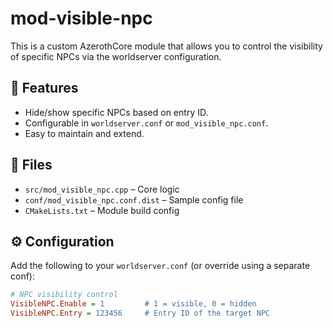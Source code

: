 # mod-visible-npc

This is a custom AzerothCore module that allows you to control the visibility of specific NPCs via the worldserver configuration.

## 🔧 Features

- Hide/show specific NPCs based on entry ID.
- Configurable in `worldserver.conf` or `mod_visible_npc.conf`.
- Easy to maintain and extend.

## 📁 Files

- `src/mod_visible_npc.cpp` – Core logic
- `conf/mod_visible_npc.conf.dist` – Sample config file
- `CMakeLists.txt` – Module build config

## ⚙️ Configuration

Add the following to your `worldserver.conf` (or override using a separate conf):

```ini
# NPC visibility control
VisibleNPC.Enable = 1         # 1 = visible, 0 = hidden
VisibleNPC.Entry = 123456     # Entry ID of the target NPC
